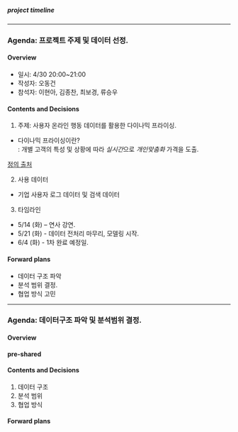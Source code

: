 ##### project timeline
---

### Agenda: 프로젝트 주제 및 데이터 선정. 
#### Overview
- 일시: 4/30 20:00~21:00  
- 작성자: 오동건  
- 참석자: 이현아, 김종찬, 최보경, 류승우  

#### Contents and Decisions
1. 주제: 사용자 온라인 행동 데이터를 활용한 다이나믹 프라이싱.  
- 다이나믹 프라이싱이란?  
: 개별 고객의 특성 및 상황에 따라 *실시간*으로 *개인맞춤화* 가격을 도출.  

[정의 출처](http://blog.naver.com/PostView.nhn?blogId=mosfnet&logNo=221320806418)

2. 사용 데이터 
- 기업 사용자 로그 데이터 및 검색 데이터

3. 타임라인
- 5/14 (화) – 연사 강연.    
- 5/21 (화) - 데이터 전처리 마무리, 모델링 시작.  
- 6/4 (화) - 1차 완료 예정일.  

#### Forward plans
- 데이터 구조 파악
- 분석 범위 결정.
- 협업 방식 고민

---
### Agenda: 데이터구조 파악 및 분석범위 결정.
#### Overview
#### pre-shared
#### Contents and Decisions
1. 데이터 구조
2. 분석 범위
3. 협업 방식
#### Forward plans
